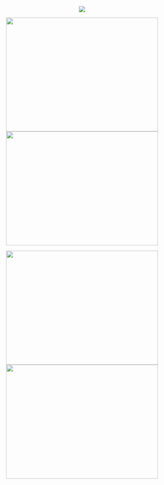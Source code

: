 <p align="center"><a href="https://github.com/anuraghazra/github-readme-stats">
  <img align="center" src="https://github-readme-stats.vercel.app/api?username=Erick-Erdiansyah&show_icons=true&theme=tokyonight" />
</a></p>

<p align="center"><a href="https://wakatime.com/@Erick-Erdiansyah">
  <img align="center" width="400" height="300" src="https://wakatime.com/share/@Erick-Erdiansyah/4c17a227-eb23-48c5-a2f1-492e5538842c.svg" />
</a>
<a href="https://wakatime.com/@Erick-Erdiansyah">
  <img align="center" width="400" height="300" src="https://wakatime.com/share/@Erick-Erdiansyah/57160975-2111-472e-bc92-f390b42053b3.svg" />
</a></p>

<p align="center"><a href="https://wakatime.com/@Erick-Erdiansyah">
  <img align="center" width="400" height="300" src="https://wakatime.com/share/@Erick-Erdiansyah/b7d6c245-11dd-4802-a2dd-8ff0fd915324.svg" />
</a>
<a href="https://wakatime.com/@Erick-Erdiansyah">
  <img align="center" width="400" height="300" src="https://wakatime.com/share/@Erick-Erdiansyah/29475f0b-8d50-47b4-aaf5-f96bdcab9d0d.svg" />
</a></p>
